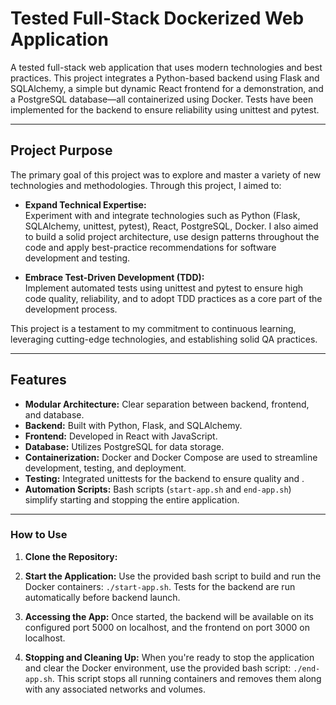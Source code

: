 # Tested Full-Stack Dockerized Web Application

A tested full-stack web application that uses modern technologies and best practices. This project integrates a Python-based backend using Flask and SQLAlchemy, a simple but dynamic React frontend for a demonstration, and a PostgreSQL database—all containerized using Docker. Tests have been implemented for the backend to ensure reliability using unittest and pytest.

---

## Project Purpose 

The primary goal of this project was to explore and master a variety of new technologies and methodologies. Through this project, I aimed to:

- **Expand Technical Expertise:**  
  Experiment with and integrate technologies such as Python (Flask, SQLAlchemy, unittest, pytest), React, PostgreSQL, Docker. I also aimed to build a solid project architecture, use design patterns throughout the code and apply best-practice recommendations for software development and testing.
  
- **Embrace Test-Driven Development (TDD):**  
  Implement automated tests using unittest and pytest to ensure high code quality, reliability, and to adopt TDD practices as a core part of the development process.

This project is a testament to my commitment to continuous learning, leveraging cutting-edge technologies, and establishing solid QA practices.

---

## Features

- **Modular Architecture:** Clear separation between backend, frontend, and database.
- **Backend:** Built with Python, Flask, and SQLAlchemy.
- **Frontend:** Developed in React with JavaScript.
- **Database:** Utilizes PostgreSQL for data storage.
- **Containerization:** Docker and Docker Compose are used to streamline development, testing, and deployment.
- **Testing:** Integrated unittests for the backend to ensure quality and .
- **Automation Scripts:** Bash scripts (`start-app.sh` and `end-app.sh`) simplify starting and stopping the entire application.

---

### How to Use

1. **Clone the Repository:**
2. **Start the Application:**
Use the provided bash script to build and run the Docker containers: ```./start-app.sh```. Tests for the backend are run automatically before backend launch.


4. **Accessing the App:**
Once started, the backend will be available on its configured port 5000 on localhost, and the frontend on port 3000 on localhost.

5. **Stopping and Cleaning Up:**
When you're ready to stop the application and clear the Docker environment, use the provided bash script: ```./end-app.sh```. This script stops all running containers and removes them along with any associated networks and volumes.


